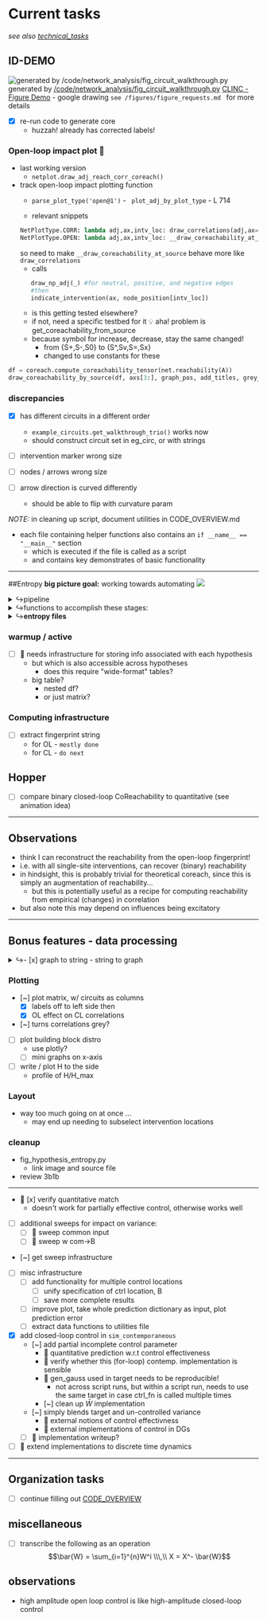 # Current tasks
*see also [technical_tasks](/sketches_and_notation/planning_big_picture/technical_tasks.md)*



## ID-DEMO

![](/figures/core_figure_sketches/circuit_walkthrough_3circuits_key_sketch.png "generated by /code/network_analysis/fig_circuit_walkthrough.py")
generated by [/code/network_analysis/fig_circuit_walkthrough.py](/code/network_analysis/fig_circuit_walkthrough.py)
[CLINC - Figure Demo](https://docs.google.com/drawings/d/1OCqLHdHaLRi24GiD7XOSFU_7EoJ3gZxaVrFdsyMqlHM/edit) - google drawing 
`see /figures/figure_requests.md ` for more details

- [x] re-run code to generate core 
  - huzzah! already has corrected labels!
  
### Open-loop impact plot 🧿
- last working version 
  - `netplot.draw_adj_reach_corr_coreach()`
- track open-loop impact plotting function 
  - `parse_plot_type('open@1')` - 
  ` plot_adj_by_plot_type` - L 714
  
  - relevant snippets 
  ```python 
  NetPlotType.CORR: lambda adj,ax,intv_loc: draw_correlations(adj,ax=ax,grey_correlations=grey),
  NetPlotType.OPEN: lambda adj,ax,intv_loc: __draw_coreachability_at_source(adj=adj,ax=ax,intv_loc=intv_loc,grey_correlations=grey),
  ```
  so need to make `__draw_coreachability_at_source` behave more like `draw_correlations`
    - calls 
    ```python
       draw_np_adj(_) #for neutral, positive, and negative edges 
       #then
       indicate_intervention(ax, node_position[intv_loc])
   ```   
    - is this getting tested elsewhere? 
    - if not, need a specific testbed for it 
💡 aha! problem is get_coreachability_from_source
  - because symbol for increase, decrease, stay the same changed!
    - from {S+,S-,S0} to {S^,Sv,S=,Sx}
    - changed to use constants for these
```python 
df = coreach.compute_coreachability_tensor(net.reachability(A))
draw_coreachability_by_source(df, axs[3:], graph_pos, add_titles, grey_correlations=grey_correlations)
```


### discrepancies 


  - [x] has different circuits in a different order
    - `example_circuits.get_walkthrough_trio()` works now
    - should construct circuit set in eg_circ, or with strings 
    
  - [ ] intervention marker wrong size
  - [ ] nodes / arrows wrong size 
  
  - [ ] arrow direction is curved differently 
    - should be able to flip with curvature param 

*NOTE:* in cleaning up script, document utilities in CODE_OVERVIEW.md
- each file containing helper functions also contains an `if __name__ == "__main__"` section 
  - which is executed if the file is called as a script 
  - and contains key demonstrates of basic functionality


<hr>

##Entropy
**big picture goal:** working towards automating
![](/figures/core_figure_sketches/circuit_entropy_sketch.png)

<details><summary>↪pipeline</summary>

```mermaid
graph TD
a[adj]-->|w/ctrl?|c
c(comp. coreach)-->|coreach df|T(mats to string-fingerprint-token)

aggr-->|token freq dict|d-->E[entropy of tokens]
d(distro)-->dp[distro plot]
```

---
```mermaid
graph TD
S[S_k].->|S^/Sv/S=/Sx|ab
subgraph corr
  A(A_i)---ab( )
  ab-->B(B_j)
  end
```

</details>

<details><summary>↪functions to accomplish these stages:</summary>

- adj 
  - ( modified by severing )
- df of coreach tensor: iA	jB	kS src→corr
  ```python
  df = compute_coreachability_tensor(net.reachability(adj))
  ```
  - e.g. demo_fingerprint.csv
  - redundant directionality removed here on creation so we don't have to think about it at token stage?
  - self-correlation seems to be left in for some reason
    - remove this! so fingerprint will only have 3 ordered subtokens
  - for registering dfs across hypo, maybe it makes sense to have a compact, unique adj ID
- df to compact fingerprint strings:
  - `extract_circuit_signature_single_df()`
- token frequency 
  ```python
  tf = count_unique_frequency(data, do_normalize=True)
  ```
- entropy of tokens 
  ```python
  H = entropy_of_dict(tf, entr_base)
  H_max = max_entropy_of_dict(tf, entr_base)
  ```

</details>


<details><summary>↪<b>entropy files</b></summary>

- `network_pattern_entropy.py`
  - if name main 
- relies on `coreachability_source_classification.py` 
  - to compute coreach tensor
  - `partition_sources_ab()` is core function
- `plot_hypotheses_x_interventions.py`
  - handles plotting infrastructure, layout for left side 
  - but doesn't actually compute anything entropy-related
- `network_data_functions.py`
- 🧿 `analyze_hypothesis_entropy.py`
</details>


### warmup / active
- [ ] :dart: needs infrastructure for storing info associated with each hypothesis
  - but which is also accessible across hypotheses 
    - does this require "wide-format" tables?
  - big table?
    - nested df?
    - or just matrix?
       
### Computing infrastructure 
    
- [ ] extract fingerprint string 
  - for OL - `mostly done`
  - for CL - `do next`
## Hopper 
- [ ] compare binary closed-loop CoReachability to quantitative (see animation idea)
---
## Observations
-  think I can reconstruct the reachability from the open-loop fingerprint! 
  - i.e. with all single-site interventions, can recover (binary) reachability
  - in hindsight, this is probably trivial for theoretical coreach, since this is simply an augmentation of reachability...
    - but this is potentially useful as a recipe for computing reachability from empirical (changes) in correlation 
  - but also note this may depend on influences being excitatory

---
## Bonus features - data processing 
<details><summary>↪- [x] graph to string - string to graph
</summary>  

- see `network_data_functions.graph_components_to_arrow_str()` 
- want something reversible (at least for binary adjacency)
- something relatively compact 
- matrix convention is unlikely to matter
  - likely implies store as edgelist rather than matrix?
proposed solution:
  - `str(G.edges)`
  - `nx.to_pandas_edgelist(G)`
- seems silly to have huge strings as entries for each node 
  - what about multi-level indices?
  - or what about ENUMs which are keys to lookup table of adjacency
    - this has problem of requiring the dictionary to be saved with the csv and not being human readable

</details>

### Plotting 
- [~] plot matrix, w/ circuits as columns 
  - [x] labels off to left side then
  - [x] OL effect on CL correlations
- [~] turns correlations grey?

- [ ] plot building block distro
  - use plotly?
  - [ ] mini graphs on x-axis 
- [ ] write / plot H to the side 
  - profile of H/H_max
  
### Layout 
- way too much going on at once ... 
  - may end up needing to subselect intervention locations 
  
### cleanup 
- fig_hypothesis_entropy.py
  - link image and source file
- review 3b1b

--- 
- 🎯 [x] verify quantitative match
  - doesn't work for partially effective control, otherwise works well
- [ ] additional sweeps for impact on variance:
  - [ ] 🧵 sweep common input
  - [ ] 🧵 sweep w com→B

- [~] get sweep infrastructure
- [ ] misc infrastructure
  - [ ] add functionality for multiple control locations
    - [ ] unify specification of ctrl location, B
    - [ ] save more complete results
  - [ ] improve plot, take whole prediction dictionary as input, plot prediction error
  - [ ] extract data functions to utilities file
- [x] add closed-loop control in `sim_contemporaneous`
  - [~] add partial incomplete control parameter
    - 🧵 quantitative prediction w.r.t control effectiveness
    - 🧵 verify whether this (for-loop) contemp. implementation is sensible 
    - 🧵 gen_gauss used in target needs to be reproducible!
      - not across script runs, but within a script run, needs to use the same target in case ctrl_fn is called multiple times
    - [~] clean up $\bar{W}$ implementation
  - [~] simply blends target and un-controlled variance
    - 🧵 external notions of control effectivness 
    - 🧵 external implementations of control in DGs
  - [ ] 🎁 implementation writeup?
- [ ] 🎁 extend implementations to discrete time dynamics
---
## Organization tasks 
- [ ] continue filling out [CODE_OVERVIEW](CODE_OVERVIEW.md)

## miscellaneous
- [ ] transcribe the following as an operation $$\bar{W} = \sum_{i=1}^{n}W^i \\\,\\ X = X^- \bar{W}$$
  
## observations
- high amplitude open loop control is like high-amplitude closed-loop control